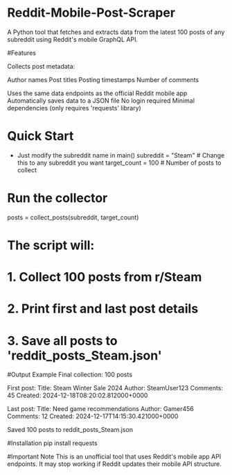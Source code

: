 # Reddit-Mobile-Post-Scraper
A Python tool that fetches and extracts data from the latest 100 posts of any subreddit using Reddit's mobile GraphQL API.

#Features

Collects post metadata:

Author names
Post titles
Posting timestamps
Number of comments

Uses the same data endpoints as the official Reddit mobile app
Automatically saves data to a JSON file
No login required
Minimal dependencies (only requires 'requests' library)

# Quick Start
- Just modify the subreddit name in main()
subreddit = "Steam"  # Change this to any subreddit you want
target_count = 100   # Number of posts to collect

# Run the collector
posts = collect_posts(subreddit, target_count)

# The script will:
# 1. Collect 100 posts from r/Steam
# 2. Print first and last post details
# 3. Save all posts to 'reddit_posts_Steam.json'

#Output Example
Final collection: 100 posts

First post:
Title: Steam Winter Sale 2024
Author: SteamUser123
Comments: 45
Created: 2024-12-18T08:20:02.812000+0000

Last post:
Title: Need game recommendations
Author: Gamer456
Comments: 12
Created: 2024-12-17T14:15:30.421000+0000

Saved 100 posts to reddit_posts_Steam.json

#Installation
pip install requests

#Important Note
This is an unofficial tool that uses Reddit's mobile app API endpoints. It may stop working if Reddit updates their mobile API structure.
